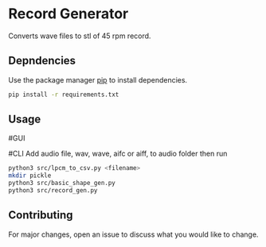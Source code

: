 # Record Generator

Converts wave files to stl of 45 rpm record.

## Depndencies

Use the package manager [pip](https://pip.pypa.io/en/stable/) to install dependencies.

```bash
pip install -r requirements.txt 
```

## Usage
#GUI

#CLI
Add audio file, wav, wave, aifc or aiff, to audio folder then run
```bash
python3 src/lpcm_to_csv.py <filename>
mkdir pickle
python3 src/basic_shape_gen.py
python3 src/record_gen.py
```

## Contributing
For major changes, open an issue to discuss what you would like to change.

